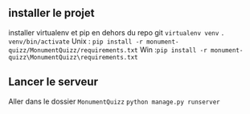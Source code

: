 ## installer le projet
installer virtualenv et pip
en dehors du repo git 
`virtualenv venv`
`. venv/bin/activate`
Unix : `pip install -r monument-quizz/MonumentQuizz/requirements.txt`
Win :`pip install -r monument-quizz\MonumentQuizz\requirements.txt`


## Lancer le serveur

Aller dans le dossier `MonumentQuizz`
`python manage.py runserver`
